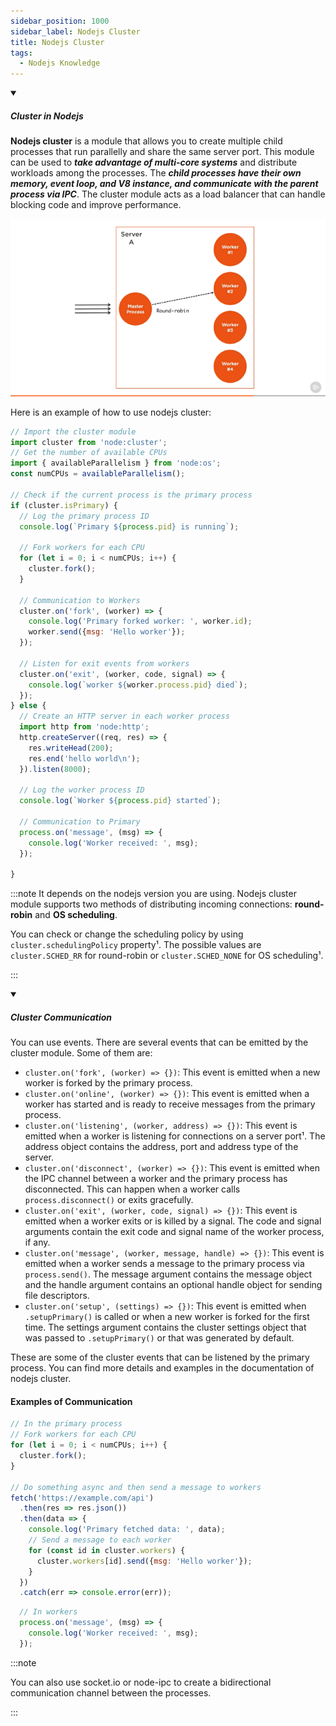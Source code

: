 ```yaml
---
sidebar_position: 1000
sidebar_label: Nodejs Cluster
title: Nodejs Cluster
tags:
  - Nodejs Knowledge
---
```


<!-- https://brandfolder.com/workbench/extract-text-from-image -->
<!-- ![for root](/img/interviews/angular/forroot.png) -->

<details open>
<summary><h5>Cluster in Nodejs</h5></summary>

**Nodejs cluster** is a module that allows you to create multiple child processes that run parallelly and share the same server port. This module can be used to ***take advantage of multi-core systems*** and distribute workloads among the processes. The ***child processes have their own memory, event loop, and V8 instance, and communicate with the parent process via IPC***. The cluster module acts as a load balancer that can handle blocking code and improve performance.

![Cluster in Nodejs](/img/interviews/nodejs/cluster.png)

Here is an example of how to use nodejs cluster:

```javascript
// Import the cluster module
import cluster from 'node:cluster';
// Get the number of available CPUs
import { availableParallelism } from 'node:os';
const numCPUs = availableParallelism();

// Check if the current process is the primary process
if (cluster.isPrimary) {
  // Log the primary process ID
  console.log(`Primary ${process.pid} is running`);

  // Fork workers for each CPU
  for (let i = 0; i < numCPUs; i++) {
    cluster.fork();
  }

  // Communication to Workers
  cluster.on('fork', (worker) => {
    console.log('Primary forked worker: ', worker.id);
    worker.send({msg: 'Hello worker'});
  });

  // Listen for exit events from workers
  cluster.on('exit', (worker, code, signal) => {
    console.log(`worker ${worker.process.pid} died`);
  });
} else {
  // Create an HTTP server in each worker process
  import http from 'node:http';
  http.createServer((req, res) => {
    res.writeHead(200);
    res.end('hello world\n');
  }).listen(8000);

  // Log the worker process ID
  console.log(`Worker ${process.pid} started`);

  // Communication to Primary
  process.on('message', (msg) => {
    console.log('Worker received: ', msg);
  });

}
```

:::note
It depends on the nodejs version you are using. Nodejs cluster module supports two methods of distributing incoming connections: **round-robin** and **OS scheduling**.

You can check or change the scheduling policy by using `cluster.schedulingPolicy` property¹. The possible values are `cluster.SCHED_RR` for round-robin or `cluster.SCHED_NONE` for OS scheduling¹.

:::

</details>

<details open>
<summary><h5>Cluster Communication</h5></summary>
You can use events. There are several events that can be emitted by the cluster module. Some of them are:

- `cluster.on('fork', (worker) => {})`: This event is emitted when a new worker is forked by the primary process.
- `cluster.on('online', (worker) => {})`: This event is emitted when a worker has started and is ready to receive messages from the primary process.
- `cluster.on('listening', (worker, address) => {})`: This event is emitted when a worker is listening for connections on a server port¹. The address object contains the address, port and address type of the server.
- `cluster.on('disconnect', (worker) => {})`: This event is emitted when the IPC channel between a worker and the primary process has disconnected. This can happen when a worker calls `process.disconnect()` or exits gracefully.
- `cluster.on('exit', (worker, code, signal) => {})`: This event is emitted when a worker exits or is killed by a signal. The code and signal arguments contain the exit code and signal name of the worker process, if any.
- `cluster.on('message', (worker, message, handle) => {})`: This event is emitted when a worker sends a message to the primary process via `process.send()`. The message argument contains the message object and the handle argument contains an optional handle object for sending file descriptors.
- `cluster.on('setup', (settings) => {})`: This event is emitted when `.setupPrimary()` is called or when a new worker is forked for the first time. The settings argument contains the cluster settings object that was passed to `.setupPrimary()` or that was generated by default.

These are some of the cluster events that can be listened by the primary process. You can find more details and examples in the documentation of nodejs cluster.

#### Examples of Communication

```js
// In the primary process
// Fork workers for each CPU
for (let i = 0; i < numCPUs; i++) {
  cluster.fork();
}

// Do something async and then send a message to workers
fetch('https://example.com/api')
  .then(res => res.json())
  .then(data => {
    console.log('Primary fetched data: ', data);
    // Send a message to each worker
    for (const id in cluster.workers) {
      cluster.workers[id].send({msg: 'Hello worker'});
    }
  })
  .catch(err => console.error(err));

```

```js
  // In workers
  process.on('message', (msg) => {
    console.log('Worker received: ', msg);
  });
```

:::note

You can also use socket.io or node-ipc to create a bidirectional communication channel between the processes.

:::
</details>

